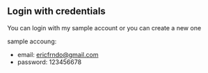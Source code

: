 ## Login with credentials

You can login with my sample account or you can create a new one

sample accoung:
- email: ericfrndo@gmail.com
- password: 123456678
